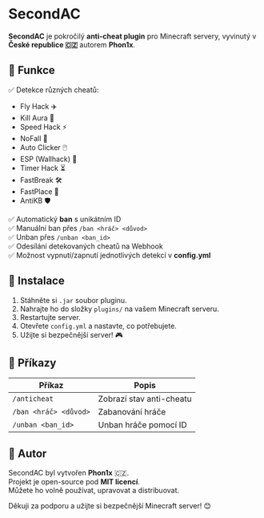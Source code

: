 # SecondAC

**SecondAC** je pokročilý **anti-cheat plugin** pro Minecraft servery, vyvinutý v **České republice 🇨🇿** autorem **Phon1x**.

## 📜 Funkce
✅ Detekce různých cheatů:
- Fly Hack ✈️
- Kill Aura 🔪
- Speed Hack ⚡
- NoFall 🛑
- Auto Clicker 🖱️
- ESP (Wallhack) 🧐
- Timer Hack ⏳
- FastBreak 🛠️
- FastPlace 🚀
- AntiKB 🛡️

✅ Automatický **ban** s unikátním ID  
✅ Manuální ban přes `/ban <hráč> <důvod>`  
✅ Unban přes `/unban <ban_id>`  
✅ Odesílání detekovaných cheatů na Webhook  
✅ Možnost vypnutí/zapnutí jednotlivých detekcí v **config.yml**  

## 📌 Instalace
1. Stáhněte si `.jar` soubor pluginu.
2. Nahrajte ho do složky `plugins/` na vašem Minecraft serveru.
3. Restartujte server.
4. Otevřete `config.yml` a nastavte, co potřebujete.
5. Užijte si bezpečnější server! 🎮

## 🔧 Příkazy
| Příkaz | Popis |
|--------|--------|
| `/anticheat` | Zobrazí stav anti-cheatu |
| `/ban <hráč> <důvod>` | Zabanování hráče |
| `/unban <ban_id>` | Unban hráče pomocí ID |

## 📜 Autor
SecondAC byl vytvořen **Phon1x** 🇨🇿.  
Projekt je open-source pod **MIT licencí**.  
Můžete ho volně používat, upravovat a distribuovat.  

Děkuji za podporu a užijte si bezpečnější Minecraft server! 😊
